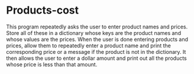 # Products-cost
This program repeatedly asks the user to enter product names and prices. Store all of these in a dictionary whose keys are the product names and whose values are the prices. When the user is done entering products and prices, allow them to repeatedly enter a product name and print the corresponding price or a message if the product is not in the dictionary. It then allows the user to enter a dollar amount and print out all the products whose price is less than that amount.
